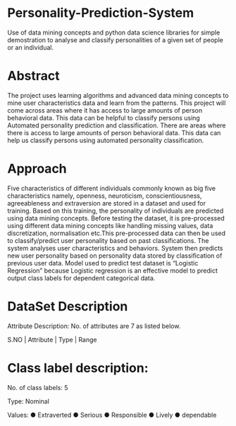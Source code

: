 # Personality-Prediction-System

 Use of data mining concepts and python data science libraries for simple demostration to analyse and classify personalities of a given set of people or an individual.
 
 # Abstract 
 
The project uses learning algorithms and advanced data mining concepts to mine user characteristics data and learn from the patterns. This project will come across areas where it has access to large amounts of person behavioral data. This data can be helpful to classify persons using Automated personality prediction and classification. There are areas where there is access to large amounts of person behavioral data. This data can help us classify persons using automated personality classification.
 
 # Approach 
 
Five characteristics of different individuals commonly known as big five characteristics namely, openness, neuroticism, conscientiousness, agreeableness and extraversion are stored in a dataset and used for training. Based on this training, the personality of individuals are predicted using data mining concepts. Before testing the dataset, it is pre-processed using different data mining concepts like handling missing values, data discretization, normalisation etc.This pre-processed data can then be used to classify/predict user personality based on past classifications. The system analyses user characteristics and behaviors. System then predicts new user personality based on personality data stored by classification of previous user data.
Model used to predict test dataset is “Logistic Regression” because Logistic regression is an effective model to predict output class labels for dependent categorical data.

# DataSet Description 
Attribute Description: No. of attributes are 7 as listed below.

S.NO | Attribute | Type | Range 

# Class label description:

No. of class labels: 5

Type: Nominal

Values: ● Extraverted
        ● Serious 
        ● Responsible 
        ● Lively
        ● dependable
